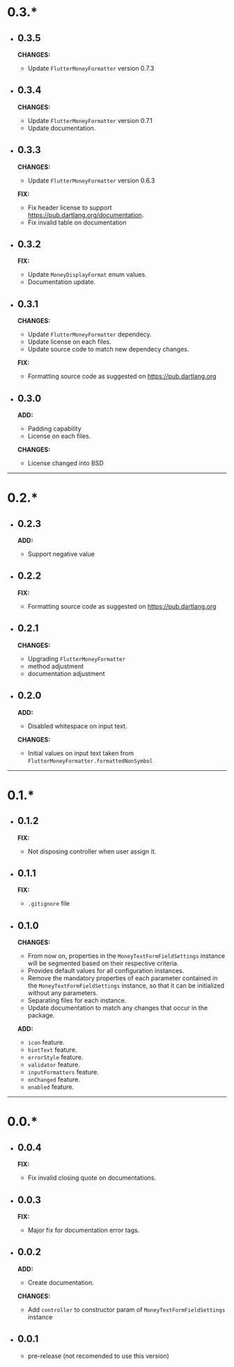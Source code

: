 # 0.3.*

- ## 0.3.5
    **CHANGES:**
    - Update `FlutterMoneyFormatter` version 0.7.3

- ## 0.3.4
    **CHANGES:**
    - Update `FlutterMoneyFormatter` version 0.7.1
    - Update documentation.

- ## 0.3.3
    **CHANGES:**
    - Update `FlutterMoneyFormatter` version 0.6.3

    **FIX:**
    - Fix header license to support https://pub.dartlang.org/documentation.
    - Fix invalid table on documentation

- ## 0.3.2
    **FIX:**
    - Update `MoneyDisplayFormat` enum values.
    - Documentation update.

- ## 0.3.1
    **CHANGES:**
    - Update `FlutterMoneyFormatter` dependecy.
    - Update license on each files.
    - Update source code to match new dependecy changes.

    **FIX:**
    - Formatting source code as suggested on https://pub.dartlang.org


- ## 0.3.0
    **ADD:**
    - Padding capability
    - License on each files.

    **CHANGES:**
    - License changed into BSD

---

# 0.2.*

- ## 0.2.3
    **ADD:**
    - Support negative value


- ## 0.2.2
    **FIX:**
    - Formatting source code as suggested on https://pub.dartlang.org

- ## 0.2.1
    **CHANGES:**
    - Upgrading `FlutterMoneyFormatter`
    - method adjustment
    - documentation adjustment

- ## 0.2.0
    **ADD:**
    - Disabled whitespace on input text.

    **CHANGES:**
    - Initial values on input text taken from `FlutterMoneyFormatter.formattedNonSymbol`

---

# 0.1.*

- ## 0.1.2
    **FIX:**
    - Not disposing controller when user assign it.


- ## 0.1.1
    **FIX:**
    - `.gitignore` file


- ## 0.1.0
    **CHANGES:**
    - From now on, properties in the `MoneyTextFormFieldSettings` instance will be segmented based on their respective criteria.
    - Provides default values for all configuration instances.
    - Remove the mandatory properties of each parameter contained in the `MoneyTextFormFieldSettings` instance, so that it can be initialized without any parameters.
    - Separating files for each instance.
    - Update documentation to match any changes that occur in the package.

    **ADD:**
    - `icon` feature.
    - `hintText` feature.
    - `errorStyle` feature.
    - `validator` feature.
    - `inputFormatters` feature.
    - `onChanged` feature.
    - `enabled` feature.

---

# 0.0.*

- ## 0.0.4
    **FIX:**
    - Fix invalid closing quote on documentations.

- ## 0.0.3
    **FIX:**
    - Major fix for documentation error tags.

- ## 0.0.2

    **ADD:**
    - Create documentation.

    **CHANGES:**
    - Add `controller` to constructor param of `MoneyTextFormFieldSettings` instance

- ## 0.0.1

    - pre-release (not recomended to use this version)
